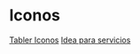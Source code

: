 # Iconos
[Tabler Iconos](https://tabler.io/icons)
[Idea para servicios](https://dribbble.com/shots/25127061-Perform-responsive)